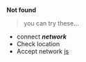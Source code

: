 **Not found**
> you can try these...
- connect ***network***
- Check location
- Accept network
[js](https://github.com/json01234/ecmaScript)
